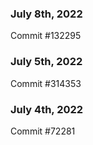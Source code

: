 ### July 8th, 2022

Commit #132295

### July 5th, 2022

Commit #314353


### July 4th, 2022

Commit #72281
